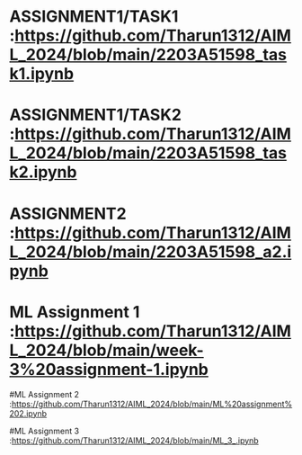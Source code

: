# ASSIGNMENT1/TASK1 :https://github.com/Tharun1312/AIML_2024/blob/main/2203A51598_task1.ipynb
# ASSIGNMENT1/TASK2 :https://github.com/Tharun1312/AIML_2024/blob/main/2203A51598_task2.ipynb
# ASSIGNMENT2 :https://github.com/Tharun1312/AIML_2024/blob/main/2203A51598_a2.ipynb
# ML Assignment 1 :https://github.com/Tharun1312/AIML_2024/blob/main/week-3%20assignment-1.ipynb
#ML Assignment 2  :https://github.com/Tharun1312/AIML_2024/blob/main/ML%20assignment%202.ipynb

#ML Assignment 3  :https://github.com/Tharun1312/AIML_2024/blob/main/ML_3_.ipynb
